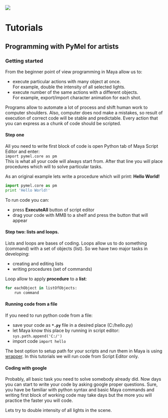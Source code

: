 ![](https://lh3.googleusercontent.com/-90kNXCym1kQ/VznLmU-hxOI/AAAAAAAAFno/0pT_n7X5Q90a7Fv0BCA-ky-NfB67H20jQCCo/s700/bannerDNA_tut_01.jpg)
# Tutorials

## Programming with PyMel for artists
### Getting started  
From the beginner point of view programming in Maya allow us to:
- execute particular actions with many object at once.  
For example, double the intensity of all selected lights.
- execute number of the same actions with a different objects.  
For example, export/import character animation for each shot.

Programs allow to automate a lot of process and shift human work to computer shoulders. Also, computer does nod make a mistakes, so result of execution of correct code will be stable and predictable. Every action that you can express as a chunk of code should be scripted. 

#### Step one
All you need to write first block of code is open Python tab of Maya Script Editor and enter:  
`import pymel.core as pm`  
This is what all your code will always start from. After that line you will place procedures which will to solve particular tasks. 

As an original example lets write a procedure which will print: **Hello World!**
```python
import pymel.core as pm
print 'Hello World!'
```
To run code you can:
- press **ExecuteAll** button of script editor
- drag your code with MMB to a shelf and press the button that will appear

#### Step two: lists and loops.
Lists and loops are bases of coding. Loops allow us to do something (command) with a set of objects (list). So we have two major tasks in developing:
- creating and editing lists
- writing procedures (set of commands)  


Loop allow to apply **procedure** to a **list**:
```python
for eachObject in listOfObjects:
    run command
```

#### Running code from a file
If you need to run python code from a file: 
- save your code as **`*.py`** file in a desired place (C:/hello.py)
- let Maya know this place by running in script editor: `sys.path.append('C:/')`
- import code `import hello`

The best option to setup path for your scripts and run them in Maya is using [wrapper](02-codex-dna#running-maya-and-nuke-with-wrappers). In this tutorials we will run code from Script Editor only. 

#### Coding with google
Probably, all basic task you need to solve somebody already did. Now days you can start to write your code by asking google proper questions. Sure, you have be familiar with python syntax and basic Maya commands and writing first block of working code may take days but the more you will practice the faster you will code.

Lets try to double intensity of all lights in the scene.